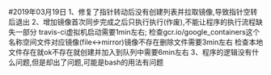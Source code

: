 #2019年03月19日
1、修复了指针转动后没有创建列表并拉取镜像,导致指针空转后退出
2、增加镜像首次同步完成之后只执行执行(作废),不能让程序的执行流程缺失一部分
	travis-ci虚拟机启动需要1min左右;
	检查gcr.io/google_containers这个名称空间文件对应镜像(file<->mirror)镜像不存在删除文件需要3min左右
	检查本地文件存在就ok不存在就创建并加入到队列中需要6min左右
3、程序的逻辑没有什么问题,但是却出了问题,可能是bash的用法有问题

